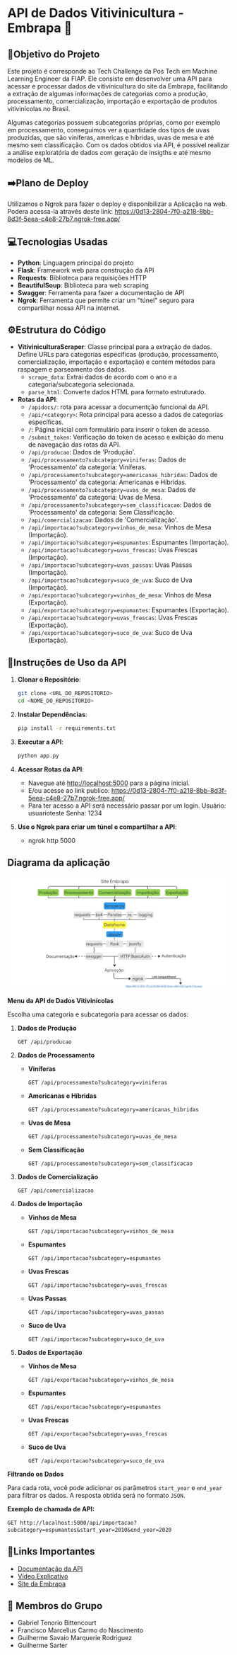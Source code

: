 # API de Dados Vitivinicultura - Embrapa 🍇

## 🎯Objetivo do Projeto
Este projeto é corresponde ao Tech Challenge da Pos Tech em Machine Learning Engineer da FIAP. Ele consiste em desenvolver uma API para acessar e processar dados de vitivinicultura do site da Embrapa, facilitando a extração de algumas informações de categorias como a produção, processamento, comercialização, importação e exportação de produtos vitivinícolas no Brasil. 

Algumas categorias possuem subcategorias próprias, como por exemplo em processamento, conseguimos ver a quantidade dos tipos de uvas produzidas, que são viníferas, americas e híbridas, uvas de mesa e até mesmo sem classificação. Com os dados obtidos via API, é possível realizar a análise exploratória de dados com geração de insigths e até mesmo modelos de ML.

## ➡️Plano de Deploy
Utilizamos o Ngrok para fazer o deploy e disponibilizar a Aplicação na web. 
Podera acessa-la através deste link: https://0d13-2804-7f0-a218-8bb-8d3f-5eea-c4e8-27b7.ngrok-free.app/

## 💻Tecnologias Usadas
- **Python**: Linguagem principal do projeto
- **Flask**: Framework web para construção da API
- **Requests**: Biblioteca para requisições HTTP
- **BeautifulSoup**: Biblioteca para web scraping
- **Swagger**: Ferramenta para fazer a documentação de API
- **Ngrok**: Ferramenta que permite criar um "túnel" seguro para compartilhar nossa API na internet. 

## ⚙️Estrutura do Código

- **VitiviniculturaScraper**: Classe principal para a extração de dados. Define URLs para categorias específicas (produção, processamento, comercialização, importação e exportação) e contém métodos para raspagem e parseamento dos dados.
  - `scrape_data`: Extrai dados de acordo com o ano e a categoria/subcategoria selecionada.
  - `parse_html`: Converte dados HTML para formato estruturado.
- **Rotas da API**:
  - `/apidocs/`: rota para acessar a documentção funcional da API.
  - `/api/<category>`: Rota principal para acesso a dados de categorias específicas.
  - `/`: Página inicial com formulário para inserir o token de acesso.
  - `/submit_token`: Verificação do token de acesso e exibição do menu de navegação das rotas da API.
  - `/api/producao`: Dados de 'Produção'.
  - `/api/processamento?subcategory=viniferas`: Dados de 'Processamento' da categoria: Viníferas.
  - `/api/processamento?subcategory=americanas_hibridas`: Dados de 'Processamento' da categoria: Americanas e Híbridas.
  - `/api/processamento?subcategory=uvas_de_mesa`: Dados de 'Processamento' da categoria: Uvas de Mesa.
  - `/api/processamento?subcategory=sem_classificacao`: Dados de 'Processamento' da categoria: Sem Classificação.
  - `/api/comercializacao`: Dados de 'Comercialização'.
  - `/api/importacao?subcategory=vinhos_de_mesa`: Vinhos de Mesa (Importação).
  - `/api/importacao?subcategory=espumantes`: Espumantes (Importação).
  - `/api/importacao?subcategory=uvas_frescas`: Uvas Frescas (Importação).
  - `/api/importacao?subcategory=uvas_passas`: Uvas Passas (Importação).
  - `/api/importacao?subcategory=suco_de_uva`: Suco de Uva (Importação).
  - `/api/exportacao?subcategory=vinhos_de_mesa`: Vinhos de Mesa (Exportação).
  - `/api/exportacao?subcategory=espumantes`: Espumantes (Exportação).
  - `/api/exportacao?subcategory=uvas_frescas`: Uvas Frescas (Exportação).
  - `/api/exportacao?subcategory=suco_de_uva`: Suco de Uva (Exportação).
 
    

## 📝Instruções de Uso da API
1. **Clonar o Repositório**:
   ```bash
   git clone <URL_DO_REPOSITORIO>
   cd <NOME_DO_REPOSITORIO>

2. **Instalar Dependências**:
   ```bash
   pip install -r requirements.txt
   ```

3. **Executar a API**:
   ```bash
   python app.py
   ```

4. **Acessar Rotas da API**:
   - Navegue até [http://localhost:5000](http://localhost:5000) para a página inicial.
   - E/ou acesse ao link publico: https://0d13-2804-7f0-a218-8bb-8d3f-5eea-c4e8-27b7.ngrok-free.app/
   - Para ter acesso a API será necessário passar por um login. 
        Usuário: usuarioteste
        Senha: 1234

5. **Use o Ngrok para criar um túnel e compartilhar a API**:
   - ngrok http 5000 

## Diagrama da aplicação
![Diagrama da Arquitetura](diagrama-api-embrapa.jpg)


  
  **Menu da API de Dados Vitivinícolas**
  
  Escolha uma categoria e subcategoria para acessar os dados:
  
  1. **Dados de Produção**
     ```
     GET /api/producao
     ```
  
  2. **Dados de Processamento**
     - **Viníferas**
       ```
       GET /api/processamento?subcategory=viniferas
       ```
     - **Americanas e Híbridas**
       ```
       GET /api/processamento?subcategory=americanas_hibridas
       ```
     - **Uvas de Mesa**
       ```
       GET /api/processamento?subcategory=uvas_de_mesa
       ```
     - **Sem Classificação**
       ```
       GET /api/processamento?subcategory=sem_classificacao
       ```
  
  3. **Dados de Comercialização**
     ```
     GET /api/comercializacao
     ```
  
  4. **Dados de Importação**
     - **Vinhos de Mesa**
       ```
       GET /api/importacao?subcategory=vinhos_de_mesa
       ```
     - **Espumantes**
       ```
       GET /api/importacao?subcategory=espumantes
       ```
     - **Uvas Frescas**
       ```
       GET /api/importacao?subcategory=uvas_frescas
       ```
     - **Uvas Passas**
       ```
       GET /api/importacao?subcategory=uvas_passas
       ```
     - **Suco de Uva**
       ```
       GET /api/importacao?subcategory=suco_de_uva
       ```
  
  5. **Dados de Exportação**
     - **Vinhos de Mesa**
       ```
       GET /api/exportacao?subcategory=vinhos_de_mesa
       ```
     - **Espumantes**
       ```
       GET /api/exportacao?subcategory=espumantes
       ```
     - **Uvas Frescas**
       ```
       GET /api/exportacao?subcategory=uvas_frescas
       ```
     - **Suco de Uva**
       ```
       GET /api/exportacao?subcategory=suco_de_uva
       ```
  
  **Filtrando os Dados**
  
  Para cada rota, você pode adicionar os parâmetros `start_year` e `end_year` para filtrar os dados. A resposta obtida será no formato `JSON`. 
  
  **Exemplo de chamada de API:**
  ```http
  GET http://localhost:5000/api/importacao?subcategory=espumantes&start_year=2010&end_year=2020
  ```


## 🔗Links Importantes
- [Documentação da API](https://0d13-2804-7f0-a218-8bb-8d3f-5eea-c4e8-27b7.ngrok-free.app/apidocs)
- [Vídeo Explicativo](https://drive.google.com/file/d/1CGfAraqY8SARzgxPwB2x16R6m17z_Pv/view?usp=sharing)
- [Site da Embrapa](http://vitibrasil.cnpuv.embrapa.br/index.php?opcao=opt_01) 

## 👥 Membros do Grupo
- Gabriel Tenorio Bittencourt
- Francisco Marcellus Carmo do Nascimento
- Guilherme Savaio Marquerie Rodriguez
- Guilherme Sarter
